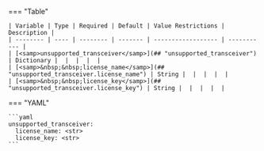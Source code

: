 <!--
  ~ Copyright (c) 2024 Arista Networks, Inc.
  ~ Use of this source code is governed by the Apache License 2.0
  ~ that can be found in the LICENSE file.
  -->
=== "Table"

    | Variable | Type | Required | Default | Value Restrictions | Description |
    | -------- | ---- | -------- | ------- | ------------------ | ----------- |
    | [<samp>unsupported_transceiver</samp>](## "unsupported_transceiver") | Dictionary |  |  |  |  |
    | [<samp>&nbsp;&nbsp;license_name</samp>](## "unsupported_transceiver.license_name") | String |  |  |  |  |
    | [<samp>&nbsp;&nbsp;license_key</samp>](## "unsupported_transceiver.license_key") | String |  |  |  |  |

=== "YAML"

    ```yaml
    unsupported_transceiver:
      license_name: <str>
      license_key: <str>
    ```

